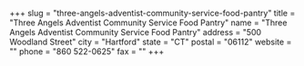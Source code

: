 +++
slug = "three-angels-adventist-community-service-food-pantry"
title = "Three Angels Adventist Community Service Food Pantry"
name = "Three Angels Adventist Community Service Food Pantry"
address = "500 Woodland Street"
city = "Hartford"
state = "CT"
postal = "06112"
website = ""
phone = "860 522-0625"
fax = ""
+++
